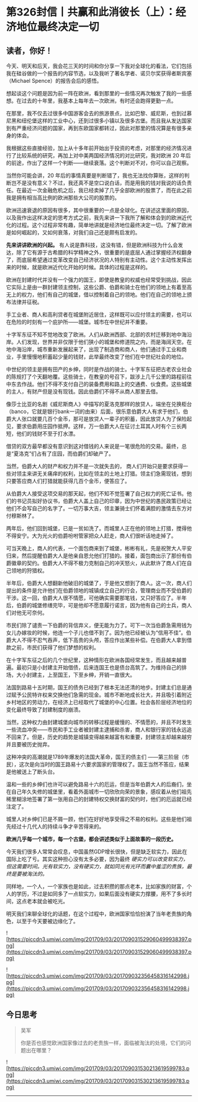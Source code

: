 # 第326封信丨共赢和此消彼长（上）：经济地位最终决定一切

## 读者，你好！

今天、明天和后天，我会花三天的时间和你分享一下我对全球化的看法，它们包括我在硅谷做的一个报告的内容节选，以及我听了著名学者、诺贝尔奖获得者斯宾塞（Michael Spence）的报告会后的感悟。

想起谈这个问题是因为前一阵在欧洲，看到那里的一些情况再次触发了我的一些感想。在过去的十年里，我基本上每年去一次欧洲，有时还会跑得更勤一点。

在那里，我不仅去过很多中国游客会去的旅游景点，比如巴黎、威尼斯，也到过慕尼黑和纽伦堡这样的工业中心，还到过很多小镇以及很多古堡。而且我从发达国家到有严重经济问题的国家，再到东欧国家都转过，因此对那里的情况算是有很多亲身的体会。

我根据这些直接经验，加上从十多年前开始出于投资的考虑，对那里的经济情况进行了比较系统的研究，再加上对中美两国经济情况的对比研究，我对欧洲 20 年后的前途，作出了这样一个判断——继续衰落。这个判断对不对，你可以自己观察。

当然你可能会讲，20 年后的事情真要是判断错了，我也无法找你算账，这样的判断岂不是没有意义？不过，我还真不是空口说白话，而是用我的钱对我说的话负责任。在最近一次金融危机之后，我已经卖掉了几乎全部欧洲的股票了，而在此之前我是拥有相当高比例的欧洲那些大公司的股票的。

欧洲迅速衰退的原因有很多，其中很重要的一点是全球化。在讲述这里面的原因，以及我作出这样决定的思考方式之前，我先来讲一下我所了解和体会到的欧洲近代化的过程。这个过程非常有趣，简单地讲就是经济地位最终决定一切。了解了欧洲是如何崛起的，又如何衰落，对我们自己还是颇有启发的。

 **先来讲讲欧洲的兴起。** 有人说是靠科技，这没有错，但是欧洲科技为什么会发达，除了它有源于古希腊的科学精神之外，很重要的是底层人通过掌握经济权翻身了，而底层希望通过变革改变自己经济状况的人特别有主动性。这个主动性发挥出来的时候，就是欧洲近代化开始的时候。具体的过程是这样的。

欧洲在封建时代并没有一个强力的国王，即使是教皇的权威也经常受到挑战，因此它实际上是由一群封建领主控制，这些公爵、伯爵和骑士在他们的领地上有着至高无上的权力，他们有自己的城堡，借以控制着自己的领地。他们在自己的领地上颁布法律并征税。

手工业者、商人和高利贷者在城堡附近居住，这样既可以应付领主的需要，也可以在危险的时刻有一个庇护所——城堡。城市在中世纪并不重要。

十字军东征不知不觉地改变了欧洲。人们从欧洲西部、北部的农村迁移到地中海沿岸。人们发现，世界并非仅限于他们狭小的城堡和修道院之内，而是海阔天空。在地中海沿岸，城市重新发展起来了，出现了制造商和商人，他们通过手工业和商业，手里慢慢地积蓄起少量的钱财，此举最终改变了他们在中世纪社会的地位。

中世纪的领主是拥有田产的乡绅，同时是作战的骑士。十字军东征把古老农业社会的陈规打了个天翻地覆。这些骑士，在教皇的号召下，跋涉上几千公里的路程前往中东去作战。他们不得不支付自己的装备费用和路上的交通费、伙食费。这些城堡的主人，有财产但是没有现钱。因此伯爵们不得不从商人那里去借。

像莎士比亚的名剧《威尼斯商人》中描写的夏洛克那样的放贷人，端坐在兑换柜台（banco，它就是银行bank一词的由来）后面，很乐意伯爵大人有求于他们，伯爵大人张口就要几百个金币，那可是放贷人一辈子的积蓄，因此放贷人为了保险起见，要求伯爵用庄园作抵押。这样，万一伯爵大人在征讨土耳其人时有个三长两短，他们的钱财不至于打水漂。

借贷的双方最早都没有意识到这对借钱的人来说是一笔很危险的交易。最终，总是“夏洛克”们占有了庄园，而伯爵们却破产了。

当然，伯爵大人的财产和权力并不是一次就失去的， 商人们开始只是要求获得一些对领主来讲无关痛痒的权利，比如在领主的土地上打猎。领主们急需现钱，想到只要答应商人们打猎就能获得几百个金币，便答应了。

从伯爵大人接受这项交易的那天起，他们不知不觉签署了自己权力的死亡证书。他们的书记员拟好协议书，伯爵大人盖上自己的印章，因为中世纪的愚民政策已经让他们不会写自己的名字了。一切万事大吉，领主兼骑士们怀着满腔的激情去东方对付穆斯林了。

两年后，他们回到城堡，已是一贫如洗了。而城里人正在他的领地上打猎，搅得他不得安宁。大为光火的伯爵吩咐管家把众人赶走，商人们很听话地走掉了。

可当天晚上，商人的代表，一个面包商来到了城堡，彬彬有礼，先是祝贺大人平安归来，然后提醒伯爵大人是他亲自恩允他们打猎的。接着，面包商出示了那份有伯爵徽章的契约。伯爵大人不得不极力克制自己的冲天怒火，从此默许了商人们在自己领地的狩猎权。

半年后，伯爵大人想翻新他破旧的城堡了，于是他又想到了商人。这一次，商人们提出的条件是允许他们在伯爵领地的城镇成立自己的行会，管理商业而不受伯爵的干涉。这一回，伯爵大人很不情愿，可他确实需要那笔钱，又只好答应了。半年后，伯爵的城堡修缮完毕，可是他却不愿意履行诺言，因为他有自己的士兵，商人们对他无可奈何。

市民们除了谴责一下伯爵的背信弃义，便无能为力了。可下一次当伯爵急需用钱为女儿办嫁妆的时候，他连一个子儿也借不到了。因为他已经被认为“信用不佳”。伯爵大人不得不忍气吞声，低下高贵的头颅，答应作出某些补偿。在伯爵大人拿到借款之前，市民们获得了他们梦想的权利。

在十字军东征之后的几个世纪里，这种情形在欧洲各国经常发生，而且越来越普遍。最初只是小封建主开始借债，后来连国王也是债台高筑了。为维持自己的排场，大小封建主，上至国王，下至乡绅，开销一直很大。

法国到路易十五时期，国王的债务已经到了根本无法还清的地步。封建主们总是通过赋予公民特许权来交换他们急需的现金。城市不断地成长壮大，并且吸引着附近乡村地区的劳动力，在经济上已经取代了城堡的中心位置。社会各阶层经济地位的变化最终导致了封建制度的崩溃。

当然，这种权力由封建城堡向城市的转移过程是缓慢的、不情愿的，并且不时发生一些流血冲突——市民和手工业者被封建主逮捕和杀害，商人和银行家的钱永远追不回来了。但是，历史的趋势是城镇变得越来越富有和重要，封建领主却越来越穷并且要被历史抛弃。

这种冲突的高潮就是1789年爆发的法国大革命，国王的债主们 ——第三阶层（市民），这次是向当时的国王路易十六要求国家的管理权了。国王当然不答应，结果是他被送上了断头台。

温和一些的乡绅们也许可以避免路易十六的厄运，但是当年伯爵大人的后裔们，坐在自己年久失修的城堡里，看着外面城市一切欣欣向荣的景象，感叹着从他们祖先稀里糊涂地签署了第一张用自己的封建特权交换财富的契约时，他们的厄运就已经注定了。

城里人对乡绅们已是不屑一顾，他们在好好地享受得之不易的权利。这些是他们祖先经过十几代人的持续斗争才辛苦得来的。

 **欧洲几乎每一个城市，每一个古堡，都会讲述类似于上面故事的一段历史。**

今天我们很多人常常会叹息，中国虽然GDP增长很快，但是缺乏软实力，因此在国际上吃了亏。其实这种担心没有太多必要，因为最终 *硬实力可以改变软实力，但这需要时间。光有软实力，没有硬实力，就如同光有光环而囊中羞涩的贵族，最终是要被淘汰的。*

同样地，一个人，一个家族也是如此，过去积攒的那点老本，比如家族的财富，个人的学历，不过是如同多了一点软实力，如果后面没有硬实力撑腰，用不了多长时间，这点老本就会被吃光。

明天我们来聊全球化的话题，在这个过程中，欧洲国家恰恰扮演了当年老贵族的角色，以至于今天要被边缘化了。

![https://piccdn3.umiwi.com/img/201709/03/201709031529060499938397.png](https://piccdn3.umiwi.com/img/201709/03/201709031529060499938397.png)

![https://piccdn3.umiwi.com/img/201709/03/201709032356458316142998.jpg](https://piccdn3.umiwi.com/img/201709/03/201709032356458316142998.jpg)

## 今日思考

> 吴军
> 
> 你是否也感觉欧洲国家像过去的老贵族一样，面临被淘汰的处境，它们的问题出在哪里？

![https://piccdn3.umiwi.com/img/201709/03/201709031530213619599783.png](https://piccdn3.umiwi.com/img/201709/03/201709031530213619599783.png)

---

